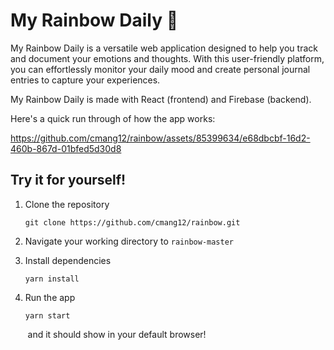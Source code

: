 # My Rainbow Daily 🌈

My Rainbow Daily is a versatile web application designed to help you track and document your emotions and thoughts. With this user-friendly platform, you can effortlessly monitor your daily mood and create personal journal entries to capture your experiences.

My Rainbow Daily is made with React (frontend) and Firebase (backend). 

Here's a quick run through of how the app works: 

https://github.com/cmang12/rainbow/assets/85399634/e68dbcbf-16d2-460b-867d-01bfed5d30d8

## Try it for yourself! ##
1. Clone the repository

   `git clone https://github.com/cmang12/rainbow.git`
  
4. Navigate your working directory to `rainbow-master`
   
5. Install dependencies

   `yarn install`

6. Run the app

   `yarn start`

&nbsp;&nbsp;&nbsp;&nbsp;&nbsp;&nbsp;  and it should show in your default browser! 









